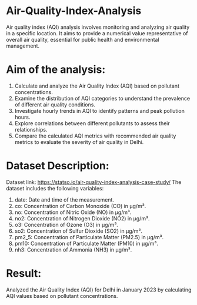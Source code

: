 # Air-Quality-Index-Analysis

Air quality index (AQI) analysis involves monitoring and analyzing air quality in a specific location. It aims to provide a numerical value representative of overall air quality, essential for public health and environmental management.

# Aim of the analysis:

1. Calculate and analyze the Air Quality Index (AQI) based on pollutant concentrations.
2. Examine the distribution of AQI categories to understand the prevalence of different air quality conditions.
3. Investigate hourly trends in AQI to identify patterns and peak pollution hours.
4. Explore correlations between different pollutants to assess their relationships.
5. Compare the calculated AQI metrics with recommended air quality metrics to evaluate the severity of air quality in Delhi.

# Dataset Description:

Dataset link: https://statso.io/air-quality-index-analysis-case-study/
The dataset includes the following variables:

1. date: Date and time of the measurement.
2. co: Concentration of Carbon Monoxide (CO) in µg/m³.
3. no: Concentration of Nitric Oxide (NO) in µg/m³.
4. no2: Concentration of Nitrogen Dioxide (NO2) in µg/m³.
5. o3: Concentration of Ozone (O3) in µg/m³.
6. so2: Concentration of Sulfur Dioxide (SO2) in µg/m³.
7. pm2_5: Concentration of Particulate Matter (PM2.5) in µg/m³.
8. pm10: Concentration of Particulate Matter (PM10) in µg/m³.
9. nh3: Concentration of Ammonia (NH3) in µg/m³.

# Result:
Analyzed the Air Quality Index (AQI) for Delhi in January 2023 by calculating AQI values based on pollutant concentrations.
